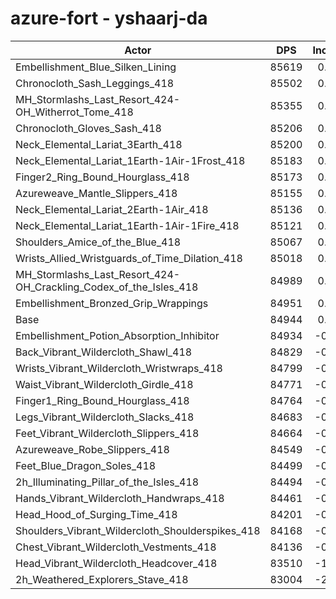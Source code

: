 # azure-fort - yshaarj-da
| Actor | DPS | Increase |
|---|:---:|:---:|
|Embellishment_Blue_Silken_Lining|85619|0.79%|
|Chronocloth_Sash_Leggings_418|85502|0.66%|
|MH_Stormlashs_Last_Resort_424-OH_Witherrot_Tome_418|85355|0.48%|
|Chronocloth_Gloves_Sash_418|85206|0.31%|
|Neck_Elemental_Lariat_3Earth_418|85200|0.30%|
|Neck_Elemental_Lariat_1Earth-1Air-1Frost_418|85183|0.28%|
|Finger2_Ring_Bound_Hourglass_418|85173|0.27%|
|Azureweave_Mantle_Slippers_418|85155|0.25%|
|Neck_Elemental_Lariat_2Earth-1Air_418|85136|0.23%|
|Neck_Elemental_Lariat_1Earth-1Air-1Fire_418|85121|0.21%|
|Shoulders_Amice_of_the_Blue_418|85067|0.14%|
|Wrists_Allied_Wristguards_of_Time_Dilation_418|85018|0.09%|
|MH_Stormlashs_Last_Resort_424-OH_Crackling_Codex_of_the_Isles_418|84989|0.05%|
|Embellishment_Bronzed_Grip_Wrappings|84951|0.01%|
|Base|84944|0.00%|
|Embellishment_Potion_Absorption_Inhibitor|84934|-0.01%|
|Back_Vibrant_Wildercloth_Shawl_418|84829|-0.14%|
|Wrists_Vibrant_Wildercloth_Wristwraps_418|84799|-0.17%|
|Waist_Vibrant_Wildercloth_Girdle_418|84771|-0.20%|
|Finger1_Ring_Bound_Hourglass_418|84764|-0.21%|
|Legs_Vibrant_Wildercloth_Slacks_418|84683|-0.31%|
|Feet_Vibrant_Wildercloth_Slippers_418|84664|-0.33%|
|Azureweave_Robe_Slippers_418|84549|-0.47%|
|Feet_Blue_Dragon_Soles_418|84499|-0.52%|
|2h_Illuminating_Pillar_of_the_Isles_418|84494|-0.53%|
|Hands_Vibrant_Wildercloth_Handwraps_418|84461|-0.57%|
|Head_Hood_of_Surging_Time_418|84201|-0.87%|
|Shoulders_Vibrant_Wildercloth_Shoulderspikes_418|84168|-0.91%|
|Chest_Vibrant_Wildercloth_Vestments_418|84136|-0.95%|
|Head_Vibrant_Wildercloth_Headcover_418|83510|-1.69%|
|2h_Weathered_Explorers_Stave_418|83004|-2.28%|
